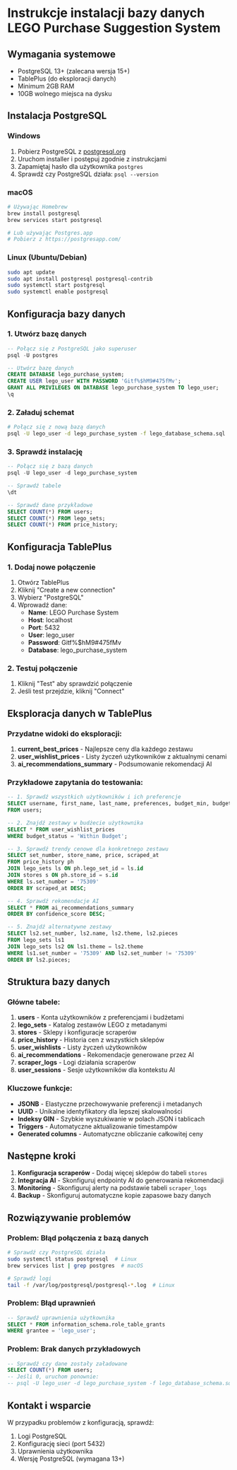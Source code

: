 # Instrukcje instalacji bazy danych LEGO Purchase Suggestion System

## Wymagania systemowe

- PostgreSQL 13+ (zalecana wersja 15+)
- TablePlus (do eksploracji danych)
- Minimum 2GB RAM
- 10GB wolnego miejsca na dysku

## Instalacja PostgreSQL

### Windows
1. Pobierz PostgreSQL z [postgresql.org](https://www.postgresql.org/download/windows/)
2. Uruchom installer i postępuj zgodnie z instrukcjami
3. Zapamiętaj hasło dla użytkownika `postgres`
4. Sprawdź czy PostgreSQL działa: `psql --version`

### macOS
```bash
# Używając Homebrew
brew install postgresql
brew services start postgresql

# Lub używając Postgres.app
# Pobierz z https://postgresapp.com/
```

### Linux (Ubuntu/Debian)
```bash
sudo apt update
sudo apt install postgresql postgresql-contrib
sudo systemctl start postgresql
sudo systemctl enable postgresql
```

## Konfiguracja bazy danych

### 1. Utwórz bazę danych
```sql
-- Połącz się z PostgreSQL jako superuser
psql -U postgres

-- Utwórz bazę danych
CREATE DATABASE lego_purchase_system;
CREATE USER lego_user WITH PASSWORD 'Gitf%$hM9#475fMv';
GRANT ALL PRIVILEGES ON DATABASE lego_purchase_system TO lego_user;
\q
```

### 2. Załaduj schemat
```bash
# Połącz się z nową bazą danych
psql -U lego_user -d lego_purchase_system -f lego_database_schema.sql
```

### 3. Sprawdź instalację
```sql
-- Połącz się z bazą danych
psql -U lego_user -d lego_purchase_system

-- Sprawdź tabele
\dt

-- Sprawdź dane przykładowe
SELECT COUNT(*) FROM users;
SELECT COUNT(*) FROM lego_sets;
SELECT COUNT(*) FROM price_history;
```

## Konfiguracja TablePlus

### 1. Dodaj nowe połączenie
1. Otwórz TablePlus
2. Kliknij "Create a new connection"
3. Wybierz "PostgreSQL"
4. Wprowadź dane:
   - **Name**: LEGO Purchase System
   - **Host**: localhost
   - **Port**: 5432
   - **User**: lego_user
   - **Password**: Gitf%$hM9#475fMv
   - **Database**: lego_purchase_system

### 2. Testuj połączenie
1. Kliknij "Test" aby sprawdzić połączenie
2. Jeśli test przejdzie, kliknij "Connect"

## Eksploracja danych w TablePlus

### Przydatne widoki do eksploracji:

1. **current_best_prices** - Najlepsze ceny dla każdego zestawu
2. **user_wishlist_prices** - Listy życzeń użytkowników z aktualnymi cenami
3. **ai_recommendations_summary** - Podsumowanie rekomendacji AI

### Przykładowe zapytania do testowania:

```sql
-- 1. Sprawdź wszystkich użytkowników i ich preferencje
SELECT username, first_name, last_name, preferences, budget_min, budget_max
FROM users;

-- 2. Znajdź zestawy w budżecie użytkownika
SELECT * FROM user_wishlist_prices 
WHERE budget_status = 'Within Budget';

-- 3. Sprawdź trendy cenowe dla konkretnego zestawu
SELECT set_number, store_name, price, scraped_at 
FROM price_history ph 
JOIN lego_sets ls ON ph.lego_set_id = ls.id 
JOIN stores s ON ph.store_id = s.id 
WHERE ls.set_number = '75309' 
ORDER BY scraped_at DESC;

-- 4. Sprawdź rekomendacje AI
SELECT * FROM ai_recommendations_summary 
ORDER BY confidence_score DESC;

-- 5. Znajdź alternatywne zestawy
SELECT ls2.set_number, ls2.name, ls2.theme, ls2.pieces
FROM lego_sets ls1
JOIN lego_sets ls2 ON ls1.theme = ls2.theme
WHERE ls1.set_number = '75309' AND ls2.set_number != '75309'
ORDER BY ls2.pieces;
```

## Struktura bazy danych

### Główne tabele:

1. **users** - Konta użytkowników z preferencjami i budżetami
2. **lego_sets** - Katalog zestawów LEGO z metadanymi
3. **stores** - Sklepy i konfiguracje scraperów
4. **price_history** - Historia cen z wszystkich sklepów
5. **user_wishlists** - Listy życzeń użytkowników
6. **ai_recommendations** - Rekomendacje generowane przez AI
7. **scraper_logs** - Logi działania scraperów
8. **user_sessions** - Sesje użytkowników dla kontekstu AI

### Kluczowe funkcje:

- **JSONB** - Elastyczne przechowywanie preferencji i metadanych
- **UUID** - Unikalne identyfikatory dla lepszej skalowalności
- **Indeksy GIN** - Szybkie wyszukiwanie w polach JSON i tablicach
- **Triggers** - Automatyczne aktualizowanie timestampów
- **Generated columns** - Automatyczne obliczanie całkowitej ceny

## Następne kroki

1. **Konfiguracja scraperów** - Dodaj więcej sklepów do tabeli `stores`
2. **Integracja AI** - Skonfiguruj endpointy AI do generowania rekomendacji
3. **Monitoring** - Skonfiguruj alerty na podstawie tabeli `scraper_logs`
4. **Backup** - Skonfiguruj automatyczne kopie zapasowe bazy danych

## Rozwiązywanie problemów

### Problem: Błąd połączenia z bazą danych
```bash
# Sprawdź czy PostgreSQL działa
sudo systemctl status postgresql  # Linux
brew services list | grep postgres  # macOS

# Sprawdź logi
tail -f /var/log/postgresql/postgresql-*.log  # Linux
```

### Problem: Błąd uprawnień
```sql
-- Sprawdź uprawnienia użytkownika
SELECT * FROM information_schema.role_table_grants 
WHERE grantee = 'lego_user';
```

### Problem: Brak danych przykładowych
```sql
-- Sprawdź czy dane zostały załadowane
SELECT COUNT(*) FROM users;
-- Jeśli 0, uruchom ponownie:
-- psql -U lego_user -d lego_purchase_system -f lego_database_schema.sql
```

## Kontakt i wsparcie

W przypadku problemów z konfiguracją, sprawdź:
1. Logi PostgreSQL
2. Konfigurację sieci (port 5432)
3. Uprawnienia użytkownika
4. Wersję PostgreSQL (wymagana 13+)
